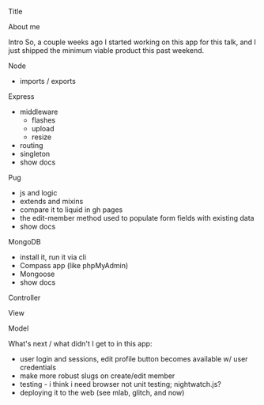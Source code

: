 Title

About me

Intro
So, a couple weeks ago I started working on this app for this talk, and I just shipped the minimum viable product this past weekend.

Node
  - imports / exports

Express
  - middleware
    - flashes
    - upload
    - resize
  - routing
  - singleton
  - show docs

Pug
  - js and logic
  - extends and mixins
  - compare it to liquid in gh pages
  - the edit-member method used to populate form fields with existing data
  - show docs

MongoDB
  - install it, run it via cli
  - Compass app (like phpMyAdmin)
  - Mongoose
  - show docs

Controller

View

Model



What's next / what didn't I get to in this app:
  - user login and sessions, edit profile button becomes available w/ user credentials
  - make more robust slugs on create/edit member
  - testing - i think i need browser not unit testing; nightwatch.js?
  - deploying it to the web (see mlab, glitch, and now)